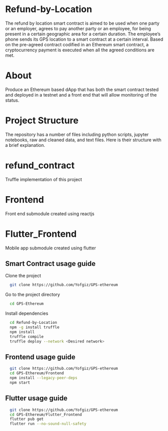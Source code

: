 
# Refund-by-Location

The refund by location smart contract is aimed to be used when one party or an employer, agrees to pay another party or an employee, for being present in a certain geographic area for a certain duration. The employee’s phone sends its GPS location to a smart contract at a certain interval. Based on the pre-agreed contract codified in an Ethereum smart contract, a cryptocurrency payment is executed when all the agreed conditions are met.

# About


Produce an Ethereum based dApp that has both the smart contract tested and deployed in a testnet and a front end that will allow monitoring of the status.

# Project Structure

The repository has a number of files including python scripts, jupyter notebooks, raw and cleaned data, and text files. Here is their structure with a brief explanation.

# refund_contract

Truffle implementation of this project

# Frontend

Front end submodule created using reactjs

# Flutter_Frontend

Mobile app submodule created using flutter






## Smart Contract usage guide

Clone the project

```bash
  git clone https://github.com/Yofgiz/GPS-ethereum
```

Go to the project directory

```bash
  cd GPS-Ethereum
```

Install dependencies

```bash
  cd Refund-by-Location
  npm -g install truffle
  npm install
  truffle compile
  truffle deploy --network <Desired network>
```

## Frontend usage guide

```bash
  git clone https://github.com/Yofgiz/GPS-ethereum
  cd GPS-Ethereum/Frontend
  npm install --legacy-peer-deps
  npm start
```

## Flutter usage guide

```bash
  git clone https://github.com/Yofgiz/GPS-ethereum
  cd GPS-Ethereum/Flutter_Frontend
  flutter pub get
  flutter run --no-sound-null-safety

```
